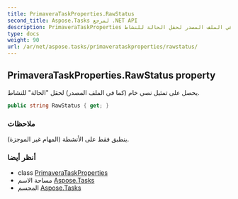 ```yaml
---
title: PrimaveraTaskProperties.RawStatus
second_title: Aspose.Tasks لمرجع .NET API
description: PrimaveraTaskProperties ملكية. يحصل على تمثيل نصي خام كما في الملف المصدر لحقل الحالة للنشاط.
type: docs
weight: 90
url: /ar/net/aspose.tasks/primaverataskproperties/rawstatus/
---
```

## PrimaveraTaskProperties.RawStatus property

يحصل على تمثيل نصي خام (كما في الملف المصدر) لحقل "الحالة" للنشاط.

```csharp
public string RawStatus { get; }
```

### ملاحظات

ينطبق فقط على الأنشطة (المهام غير الموجزة).

### أنظر أيضا

* class [PrimaveraTaskProperties](../)
* مساحة الاسم [Aspose.Tasks](../../primaverataskproperties/)
* المجسم [Aspose.Tasks](../../../)


